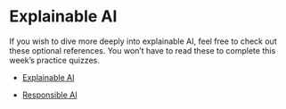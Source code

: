 # Explainable AI

If you wish to dive more deeply into explainable AI, feel free to check out these optional references. You won’t have to read these to complete this week’s practice quizzes.

* [Explainable AI](https://ojs.aaai.org/index.php/aimagazine/article/view/2850/3419)

* [Responsible AI](https://arxiv.org/pdf/1910.10045.pdf)